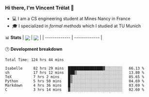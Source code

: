 ### Hi there, I'm Vincent Trélat 👋
 - 💻 I am a CS engineering student at Mines Nancy in France
 - 🎓 I specialized in *formal methods* which I studied at TU Munich

📊 **Stats**
| <img align="center" src="https://readme-stats.clckblog.space/api?username=VTrelat&show_icons=true&include_all_commits=true&theme=tokyonight&hide_border=true" /> | <img align="center" src="https://readme-stats.clckblog.space/api/top-langs/?username=VTrelat&layout=compact&theme=tokyonight&hide_border=true&exclude_repo=ElevatorSimulator" /> |
| ------------- | ------------- |

🕑 **Development breakdown**
<!--START_SECTION:waka-->

```text
Total Time: 124 hrs 44 mins

Isabelle     82 hrs 29 mins  ████████████████▓░░░░░░░░   66.13 %
sh           17 hrs 12 mins  ███▒░░░░░░░░░░░░░░░░░░░░░   13.80 %
TeX          7 hrs 2 mins    █▒░░░░░░░░░░░░░░░░░░░░░░░   05.65 %
Python       5 hrs 50 mins   █▒░░░░░░░░░░░░░░░░░░░░░░░   04.69 %
Markdown     4 hrs 36 mins   █░░░░░░░░░░░░░░░░░░░░░░░░   03.69 %
C            3 hrs 14 mins   ▓░░░░░░░░░░░░░░░░░░░░░░░░   02.60 %
```

<!--END_SECTION:waka-->
